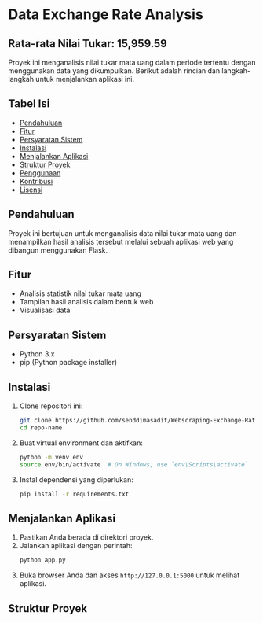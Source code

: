 # Data Exchange Rate Analysis

## Rata-rata Nilai Tukar: 15,959.59

Proyek ini menganalisis nilai tukar mata uang dalam periode tertentu dengan menggunakan data yang dikumpulkan. Berikut adalah rincian dan langkah-langkah untuk menjalankan aplikasi ini.

## Tabel Isi
- [Pendahuluan](#pendahuluan)
- [Fitur](#fitur)
- [Persyaratan Sistem](#persyaratan-sistem)
- [Instalasi](#instalasi)
- [Menjalankan Aplikasi](#menjalankan-aplikasi)
- [Struktur Proyek](#struktur-proyek)
- [Penggunaan](#penggunaan)
- [Kontribusi](#kontribusi)
- [Lisensi](#lisensi)

## Pendahuluan
Proyek ini bertujuan untuk menganalisis data nilai tukar mata uang dan menampilkan hasil analisis tersebut melalui sebuah aplikasi web yang dibangun menggunakan Flask.

## Fitur
- Analisis statistik nilai tukar mata uang
- Tampilan hasil analisis dalam bentuk web
- Visualisasi data

## Persyaratan Sistem
- Python 3.x
- pip (Python package installer)

## Instalasi
1. Clone repositori ini:
    ```bash
    git clone https://github.com/senddimasadit/Webscraping-Exchange-Rate.git
    cd repo-name
    ```

2. Buat virtual environment dan aktifkan:
    ```bash
    python -m venv env
    source env/bin/activate  # On Windows, use `env\Scripts\activate`
    ```

3. Instal dependensi yang diperlukan:
    ```bash
    pip install -r requirements.txt
    ```

## Menjalankan Aplikasi
1. Pastikan Anda berada di direktori proyek.
2. Jalankan aplikasi dengan perintah:
    ```bash
    python app.py
    ```
3. Buka browser Anda dan akses `http://127.0.0.1:5000` untuk melihat aplikasi.

## Struktur Proyek
